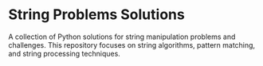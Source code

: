 # String Problems Solutions

A collection of Python solutions for string manipulation problems and challenges. This repository focuses on string algorithms, pattern matching, and string processing techniques.
